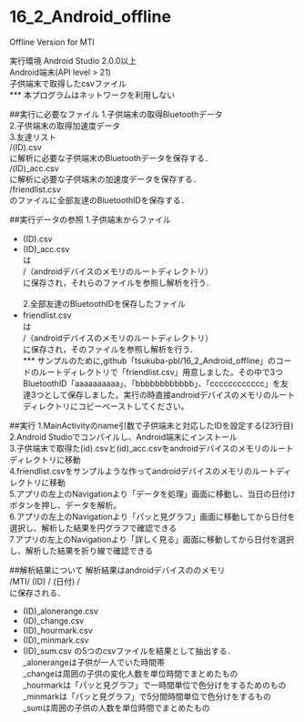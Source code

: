 # 16_2_Android_offline
Offline Version for MTI

実行環境
Android Studio 2.0.0以上</br>
Android端末(API level > 21)</br>
子供端末で取得したcsvファイル</br>
*** 本プログラムはネットワークを利用しない</br>

##実行に必要なファイル
1.子供端末の取得Bluetoothデータ</br>
2.子供端末の取得加速度データ</br>
3.友達リスト</br>
/(ID).csv</br>
に解析に必要な子供端末のBluetoothデータを保存する．</br>
/(ID)_acc.csv</br>
に解析に必要な子供端末の加速度データを保存する．</br>
/friendlist.csv</br>
のファイルに全部友達のBluetoothIDを保存する．</br>

##実行データの参照
1.子供端末からファイル</br>
* (ID).csv　</br>
* (ID)_acc.csv</br>
は</br>
/（androidデバイスのメモリのルートディレクトリ）</br>
に保存され，それらのファイルを参照し解析を行う．</br></br>
2.全部友達のBluetoothIDを保存したファイル</br>
* friendlist.csv　</br>
は</br>
/（androidデバイスのメモリのルートディレクトリ）</br>
に保存され，そのファイルを参照し解析を行う．</br>
*** サンプルのために,github「tsukuba-pbl/16_2_Android_offline」のコードのルートディレクトリで「friendlist.csv」用意しました。その中で3つBluetoothID「aaaaaaaaaa」、「bbbbbbbbbbbb」、「cccccccccccc」を友達3つとして保存しました。実行の時直接androidデバイスのメモリのルートディレクトリにコピーペーストしてください。

##実行
1.MainActivityのname引数で子供端末と対応したIDを設定する(23行目)</br>
2.Android Studioでコンパイルし、Android端末にインストール</br>
3.子供端末で取得た(id).csvと(id)_acc.csvをandroidデバイスのメモリのルートディレクトリに移動</br>
4.friendlist.csvをサンプルような作ってandroidデバイスのメモリのルートディレクトリに移動</br>
5.アプリの左上のNavigationより「データを処理」画面に移動し、当日の日付けボタンを押し、データを解析。</br>
6.アプリの左上のNavigationより「パッと見グラフ」画面に移動してから日付を選択し、解析した結果を円グラフで確認できる</br>
7.アプリの左上のNavigationより「詳しく見る」画面に移動してから日付を選択し、解析した結果を折り線で確認できる</br>

##解析結果について
解析結果はandroidデバイスののメモリ</br>
/MTI/ (ID) / (日付) /　</br>
に保存される．</br>
* (ID)_alonerange.csv
* (ID)_change.csv
* (ID)_hourmark.csv
* (ID)_minmark.csv
* (ID)_sum.csv
の5つのcsvファイルを結果として抽出する．</br>
_alonerangeは子供が一人でいた時間帯</br>
_changeは周囲の子供の変化人数を単位時間でまとめたもの</br>
_hourmarkは「パッと見グラフ」で一時間単位で色分けをするためのもの</br>
_minmarkは「パッと見グラフ」で5分間時間単位で色分けをするもの</br>
_sumは周囲の子供の人数を単位時間でまとめたもの</br>
